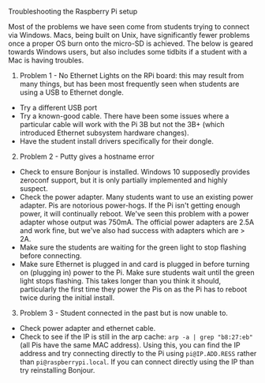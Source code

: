 Troubleshooting the Raspberry Pi setup

Most of the problems we have seen come from students trying to connect via Windows.  Macs, being built on Unix, have significantly fewer problems once a proper OS burn onto the micro-SD is achieved.  The below is geared towards Windows users, but also includes some tidbits if a student with a Mac is having troubles.

1. Problem 1 - No Ethernet Lights on the RPi board: this may result from many things, but has been most frequently seen when students are using a USB to Ethernet dongle.
  * Try a different USB port
  * Try a known-good cable.  There have been some issues where a particular cable will work with the Pi 3B but not the 3B+ (which introduced Ethernet subsystem hardware changes).
  * Have the student install drivers specifically for their dongle.
2. Problem 2 - Putty gives a hostname error
  * Check to ensure Bonjour is installed.  Windows 10 supposedly provides zeroconf support, but it is only partially implemented and highly suspect.
  * Check the power adapter.  Many students want to use an existing power adapter.  Pis are notorious power-hogs.  If the Pi isn't getting enough power, it will continually reboot.  We've seen this problem with a power adapter whose output was 750mA.  The official power adapters are 2.5A and work fine, but we've also had success with adapters which are > 2A.
  * Make sure the students are waiting for the green light to stop flashing before connecting.
  * Make sure Ethernet is plugged in and card is plugged in before turning on (plugging in) power to the Pi.  Make sure students wait until the green light stops flashing.  This takes longer than you think it should, particularly the first time they power the Pis on as the Pi has to reboot twice during the initial install.
3. Problem 3 - Student connected in the past but is now unable to.
  * Check power adapter and ethernet cable.
  * Check to see if the IP is still in the arp cache: `arp -a | grep "b8:27:eb"` (all Pis have the same MAC address).  Using this, you can find the IP address and try connecting directly to the Pi using `pi@IP.ADD.RESS` rather than `pi@raspberrypi.local`.  If you can connect directly using the IP than try reinstalling Bonjour.
